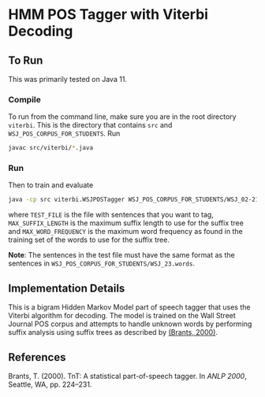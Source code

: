 # HMM POS Tagger with Viterbi Decoding

## To Run

This was primarily tested on Java 11.

### Compile

To run from the command line, make sure you are in the root directory `viterbi`. This is the directory that contains `src` and `WSJ_POS_CORPUS_FOR_STUDENTS`.
Run

```bash
javac src/viterbi/*.java
```

### Run

Then to train and evaluate

```bash
java -cp src viterbi.WSJPOSTagger WSJ_POS_CORPUS_FOR_STUDENTS/WSJ_02-21.pos TEST_FILE MAX_SUFFIX_LENGTH MAX_WORD_FREQUENCY
```

where `TEST_FILE` is the file with sentences that you want to tag, `MAX_SUFFIX_LENGTH` is the maximum suffix length to use for the suffix tree and
`MAX_WORD_FREQUENCY` is the maximum word frequency as found in the training set of the words to use for the suffix tree.

**Note**: The sentences in the test file must have the same format as the sentences in `WSJ_POS_CORPUS_FOR_STUDENTS/WSJ_23.words`.

## Implementation Details

This is a bigram Hidden Markov Model part of speech tagger that uses the Viterbi algorithm for decoding.
The model is trained on the Wall Street Journal POS corpus and attempts to handle unknown words by performing suffix analysis using suffix trees as described by [(Brants, 2000)](#brants).

## References

<a id="brants"></a> Brants, T. (2000). TnT: A statistical part-of-speech tagger. In *ANLP 2000*, Seattle, WA, pp. 224–231.
